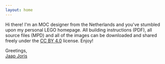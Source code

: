 ```yaml
---
layout: home
---
```


Hi there! I'm an MOC designer from the Netherlands and you've stumbled
upon my personal LEGO homepage. All building instructions (PDF), all
source files (MPD) and all of the images can be downloaded and shared
freely under the
[CC BY 4.0](https://creativecommons.org/licenses/by/4.0/) license.
Enjoy!

Greetings,  
[Jaap Joris](https://jaapjoris.nl/)

